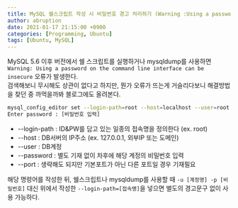 ```yaml
---
title: MySQL 쉘스크립트 작성 시 비밀번호 경고 처리하기 (Warning :Using a password on the command line interface can be insecure)
author: abruption
date: 2021-01-17 21:15:00 +0900
categories: [Programming, Ubuntu]
tags: [Ubuntu, MySQL]
---
```


MySQL 5.6 이후 버전에서 쉘 스크립트를 실행하거나 mysqldump를 사용하면 `Warning: Using a password on the command line interface can be insecure` 오류가 발생한다.   
검색해보니 무시해도 상관이 없다고 하지만, 뭔가 오류가 뜨는게 거슬리다보니 해결방법을 찾던 중 까먹을까봐 블로그에도 올려본다.

~~~bash
mysql_config_editor set --login-path=root --host=localhost --user=root --password --port=3306
Enter password : [비밀번호 입력]
~~~

- --login-path : ID&PW를 담고 있는 일종의 접속명을 정의한다 (ex. root)
- --host : DB서버의 IP주소 (ex. 127.0.0.1, 외부IP 또는 도메인)
- --user : DB계정
- --password : 별도 기재 없이 차후에 해당 계정의 비밀번호 입력
- --port : 생략해도 되지만 기본포트가 아닌 다른 포트일 경우 기재필요

해당 명령어를 작성한 뒤, 쉘스크립트나 mysqldump를 사용할 때 `-u [계정명] -p [비밀번호]` 대신 위에서 작성한 `--login-path=[접속명]`을 넣으면 별도의 경고문구 없이 사용 가능하다.